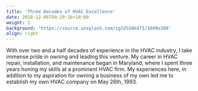 ```yaml
---
title: 'Three Decades of HVAC Excellence'
date: 2018-12-06T09:29:16+10:00
weight: 1
background: 'https://source.unsplash.com/zglUlG8k47I/1600x500'
align: right
---
```


With over two and a half decades of experience in the HVAC industry, I take immense pride in owning and leading this venture. My career in HVAC repair, installation, and maintenance began in Maryland, where I spent three years honing my skills at a prominent HVAC firm. My experiences here, in addition to my aspiration for owning a business of my own led me to establish my own HVAC company on May 26th, 1993.
